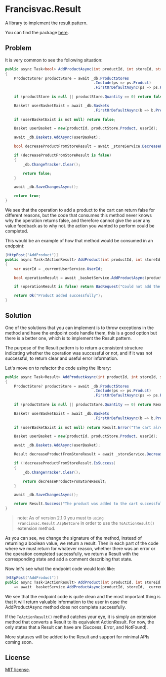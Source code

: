 # Francisvac.Result

A library to implement the result pattern.

You can find the package [here](https://www.nuget.org/packages/Francisvac.Result).

## Problem

It is very common to see the following situation:

```cs
public async Task<bool> AddProductAsync(int productId, int storeId, string userId)
{
    ProductStore? productStore = await _db.ProductStores
                                        .Include(ps => ps.Product)
                                        .FirstOrDefaultAsync(ps => ps.ProductId == productId && ps.StoreId == storeId);
   
    if (productStore is null || productStore.Quantity == 0) return false;

    Basket? userBasketExist = await _db.Baskets
                                        .FirstOrDefaultAsync(b => b.ProductId == productId && b.ApplicationUserId == userId);
    
    if (userBasketExist is not null) return false;

    Basket userBasket = new(productId, productStore.Product, userId);

    await _db.Baskets.AddAsync(userBasket);

    bool decreaseProductFromStoreResult = await _storeService.DecreaseProductAsync(productId, storeId);

    if (decreaseProductFromStoreResult is false)
    {
        _db.ChangeTracker.Clear();

        return false;
    }

    await _db.SaveChangesAsync();

    return true;
}
```

We see that the operation to add a product to the cart can return false for different reasons, but the code that consumes this method never knows why the operation returns false, and therefore cannot give the user any value feedback as to why not. the action you wanted to perform could be completed.

This would be an example of how that method would be consumed in an endpoint:

```cs
[HttpPost("AddProduct")]
public async Task<IActionResult> AddProduct(int productId, int storeId)
{
    var userId = _currentUserService.UserId;

    bool operationResult = await _basketService.AddProductAsync(productId, storeId, userId!);

    if (operationResult is false) return BadRequest("Could not add the product to the basket");

    return Ok("Product added successfully");
}
```

## Solution

One of the solutions that you can implement is to throw exceptions in the method and have the endpoint code handle them, this is a good option but there is a better one, which is to implement the Result pattern.

The purpose of the Result pattern is to return a consistent structure indicating whether the operation was successful or not, and if it was not successful, to return clear and useful error information.

Let's move on to refactor the code using the library:

```cs
public async Task<Result> AddProductAsync(int productId, int storeId, string userId)
{
    ProductStore? productStore = await _db.ProductStores
                                        .Include(ps => ps.Product)
                                        .FirstOrDefaultAsync(ps => ps.ProductId == productId && ps.StoreId == storeId);
   
    if (productStore is null || productStore.Quantity == 0) return Result.Error("No products in stock.");

    Basket? userBasketExist = await _db.Baskets
                                        .FirstOrDefaultAsync(b => b.ProductId == productId && b.ApplicationUserId == userId);
    
    if (userBasketExist is not null) return Result.Error("The cart already contains the product.");

    Basket userBasket = new(productId, productStore.Product, userId);

    await _db.Baskets.AddAsync(userBasket);

    Result decreaseProductFromStoreResult = await _storeService.DecreaseProductAsync(productId, storeId);

    if (!decreaseProductFromStoreResult.IsSuccess)
    {
        _db.ChangeTracker.Clear();

        return decreaseProductFromStoreResult;
    }

    await _db.SaveChangesAsync();

    return Result.Success("The product was added to the cart successfully.");
}
```
> note: As of version 2.1.0 you must to `using Francisvac.Result.AspNetCore` in order to use the `ToActionResult()` extension method.

As you can see, we change the signature of the method, instead of returning a boolean value, we return a result. Then in each part of the code where we must return for whatever reason, whether there was an error or the operation completed successfully, we return a Result with the corresponding state and add a comment describing that state.

Now let's see what the endpoint code would look like:

```cs
[HttpPost("AddProduct")]
public async Task<IActionResult> AddProduct(int productId, int storeId)
    => await _basketService.AddProductAsync(productId, storeId, _currentUserService.UserId!).ToActionResult();
```

We see that the endpoint code is quite clean and the most important thing is that it will return valuable information to the user in case the AddProductAsync method does not complete successfully.

If the `ToActionResult()` method catches your eye, it is simply an extension method that converts a Result to its equivalent ActionResult. For now, the only states that a Result can have are (Success, Error, and NotFound).

More statuses will be added to the Result and support for minimal APIs coming soon.

## License

[MIT license](https://github.com/Antsy15400/ResultPattern/blob/master/LICENSE.txt).